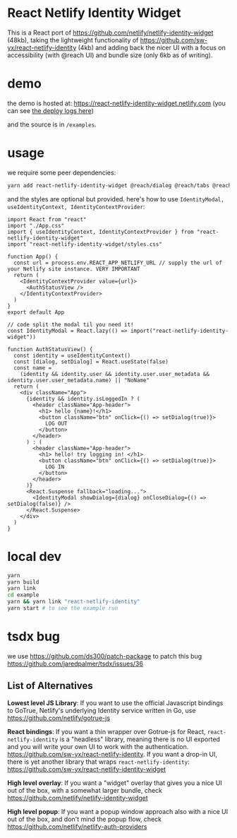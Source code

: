 # React Netlify Identity Widget

This is a React port of https://github.com/netlify/netlify-identity-widget (48kb), taking the lightweight functionality of https://github.com/sw-yx/react-netlify-identity (4kb) and adding back the nicer UI with a focus on accessibility (with @reach UI) and bundle size (only 6kb as of writing).

# demo

the demo is hosted at: https://react-netlify-identity-widget.netlify.com (you can see [the deploy logs here](https://app.netlify.com/sites/react-netlify-identity-widget/deploys))

and the source is in `/examples`.

# usage

we require some peer dependencies:

```bash
yarn add react-netlify-identity-widget @reach/dialog @reach/tabs @reach/visually-hidden
```

and the styles are optional but provided. here's how to use `IdentityModal, useIdentityContext, IdentityContextProvider`:

```tsx
import React from "react"
import "./App.css"
import { useIdentityContext, IdentityContextProvider } from "react-netlify-identity-widget"
import "react-netlify-identity-widget/styles.css"

function App() {
  const url = process.env.REACT_APP_NETLIFY_URL // supply the url of your Netlify site instance. VERY IMPORTANT
  return (
    <IdentityContextProvider value={url}>
      <AuthStatusView />
    </IdentityContextProvider>
  )
}
export default App

// code split the modal til you need it!
const IdentityModal = React.lazy(() => import("react-netlify-identity-widget"))

function AuthStatusView() {
  const identity = useIdentityContext()
  const [dialog, setDialog] = React.useState(false)
  const name =
    (identity && identity.user && identity.user.user_metadata && identity.user.user_metadata.name) || "NoName"
  return (
    <div className="App">
      {identity && identity.isLoggedIn ? (
        <header className="App-header">
          <h1> hello {name}!</h1>
          <button className="btn" onClick={() => setDialog(true)}>
            LOG OUT
          </button>
        </header>
      ) : (
        <header className="App-header">
          <h1> hello! try logging in! </h1>
          <button className="btn" onClick={() => setDialog(true)}>
            LOG IN
          </button>
        </header>
      )}
      <React.Suspense fallback="loading...">
        <IdentityModal showDialog={dialog} onCloseDialog={() => setDialog(false)} />
      </React.Suspense>
    </div>
  )
}
```

# local dev

```bash
yarn
yarn build
yarn link
cd example
yarn && yarn link "react-netlify-identity"
yarn start # to see the example run
```

# tsdx bug

we use https://github.com/ds300/patch-package to patch this bug https://github.com/jaredpalmer/tsdx/issues/36

## List of Alternatives

**Lowest level JS Library**: If you want to use the official Javascript bindings to GoTrue, Netlify's underlying Identity service written in Go, use https://github.com/netlify/gotrue-js

**React bindings**: If you want a thin wrapper over Gotrue-js for React, `react-netlify-identity` is a "headless" library, meaning there is no UI exported and you will write your own UI to work with the authentication. https://github.com/sw-yx/react-netlify-identity. If you want a drop-in UI, there is yet another library that wraps `react-netlify-identity`: https://github.com/sw-yx/react-netlify-identity-widget

**High level overlay**: If you want a "widget" overlay that gives you a nice UI out of the box, with a somewhat larger bundle, check https://github.com/netlify/netlify-identity-widget

**High level popup**: If you want a popup window approach also with a nice UI out of the box, and don't mind the popup flow, check https://github.com/netlify/netlify-auth-providers

